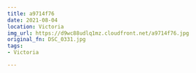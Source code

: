 ```yaml
---
title: a9714f76
date: 2021-08-04
location: Victoria
img_url: https://d9wc88udlq1mz.cloudfront.net/a9714f76.jpg
original_fn: DSC_0331.jpg
tags:
- Victoria

---
```

